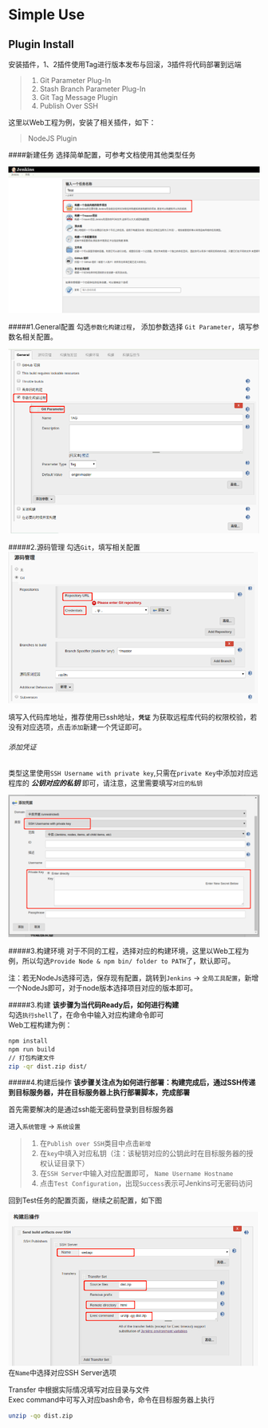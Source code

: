 Simple Use
=

Plugin Install
--

安装插件，1、2插件使用Tag进行版本发布与回滚，3插件将代码部署到远端
> 1. Git Parameter Plug-In
> 2. Stash Branch Parameter Plug-In
> 3. Git Tag Message Plugin
> 4. Publish Over SSH


这里以Web工程为例，安装了相关插件，如下：
> NodeJS Plugin

        
####新建任务
选择简单配置，可参考文档使用其他类型任务

![任务选择][1]
        
#####1.General配置
勾选`参数化构建过程`， 添加参数选择 `Git Parameter`，填写参数名相关配置。

![Tag设置][2]


#####2.源码管理
勾选`Git`，填写相关配置
![Git设置][3]

填写入代码库地址，推荐使用已ssh地址，**`凭证`** 为获取远程库代码的权限校验，若没有对应选项，点击`添加`新建一个凭证即可。

###### 添加凭证
类型这里使用`SSH Username with private key`,只需在`private Key`中添加对应远程库的 **_公钥对应的私钥_** 即可，请注意，这里需要填写`对应的私钥`

![全局凭证新建][4]


#####3.构建环境
对于不同的工程，选择对应的构建环境，这里以Web工程为例，所以勾选`Provide Node & npm bin/ folder to PATH`了，默认即可。
        
注：若无NodeJs选择可选，保存现有配置，跳转到`Jenkins` -> `全局工具配置`，新增一个NodeJs即可，对于node版本选择项目对应的版本即可。

#####3.构建
**该步骤为当代码Ready后，如何进行构建**        
勾选`执行shell`了，在命令中输入对应构建命令即可  
Web工程构建为例：

```bash
npm install
npm run build
// 打包构建文件
zip -qr dist.zip dist/
```

#####4.构建后操作
**该步骤关注点为如何进行部署：构建完成后，通过SSH传递到目标服务器，并在目标服务器上执行部署脚本，完成部署**        

首先需要解决的是通过ssh能无密码登录到目标服务器  

进入`系统管理` -> `系统设置`
> 1. 在`Publish over SSH`类目中点击`新增`
> 2. 在`key`中填入对应私钥（注：该秘钥对应的公钥此时在目标服务器的授权认证目录下）
> 3. 在`SSH Server`中输入对应配置即可， `Name Username Hostname`
> 4. 点击`Test Configuration`，出现`Success`表示可Jenkins可无密码访问


回到Test任务的配置页面，继续之前配置，如下图        

![构建后操作][5]
在`Name`中选择对应SSH Server选项  

Transfer 中根据实际情况填写对应目录与文件  
Exec command中可写入对应bash命令，命令在目标服务器上执行

```bash
unzip -qo dist.zip
```

[1]:./imgs/CT1.png
[2]:./imgs/CT2.png
[3]:./imgs/CT3.png
[4]:./imgs/CT4.png
[5]:./imgs/CT5.png
